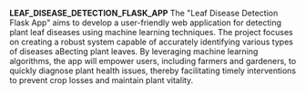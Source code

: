 **LEAF_DISEASE_DETECTION_FLASK_APP**
The "Leaf Disease Detection Flask App" aims to develop a user-friendly web application for detecting plant leaf diseases using machine learning techniques. The project focuses on creating a robust system capable of accurately identifying various types of diseases aBecting plant leaves. By leveraging machine learning algorithms, the app will empower users, including farmers and gardeners, to quickly diagnose plant health issues, thereby facilitating timely interventions to prevent crop losses and maintain plant vitality.
